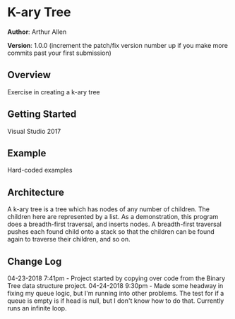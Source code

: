 # K-ary Tree

**Author**: Arthur Allen

**Version**: 1.0.0 (increment the patch/fix version number up if you make more commits past your first submission)

## Overview
<!-- Provide a high level overview of what this application is and why you are building it, beyond the fact that it's an assignment for a Code Fellows 401 class. (i.e. What's your problem domain?) -->
Exercise in creating a k-ary tree

## Getting Started
<!-- What are the steps that a user must take in order to build this app on their own machine and get it running? -->
Visual Studio 2017

## Example
<!-- Show them what looks like and how how to use the application.  -->
Hard-coded examples

## Architecture
<!-- Provide a detailed description of the application design. What technologies (languages, libraries, etc) you're using, and any other relevant design information. -->
A k-ary tree is a tree which has nodes of any number of children.  The children here are represented by a list.  As a demonstration, this program does a breadth-first traversal, and inserts nodes.  A breadth-first traversal pushes each found child onto a stack so that the children can be found again to traverse their children, and so on.

## Change Log
<!-- Use this are to document the iterative changes made to your application as each feature is successfully implemented. Use time stamps. Here's an example:

01-01-2001 4:59pm - Added functionality to add and delete some things. -->
04-23-2018 7:41pm - Project started by copying over code from the Binary Tree data structure project.
04-24-2018 9:30pm - Made some headway in fixing my queue logic, but I'm running into other problems.  The test for if a queue is empty is if head is null, but I don't know how to do that.  Currently runs an infinite loop.